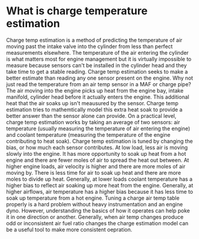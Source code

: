# What is charge temperature estimation 
Charge temp estimation is a method of predicting the temperature of air moving past the intake valve into the cylinder from less than perfect measurements elsewhere.  The temperature of the air entering the cylinder is what matters most for engine management but it is virtually impossible to measure because sensors can't be installed in the cylinder head and they take time to get a stable reading.  Charge temp estimation seeks to make a better estimate than reading any one sensor present on the engine.  Why not just read the temperature from an air temp sensor in a MAF or charge pipe?  The air moving into the engine picks up heat from the engine bay, intake manifold, cylinder head before it actually enters the engine.  This additional heat that the air soaks up isn't meausured by the sensor.  Charge temp estimation tries to mathemtically model this extra heat soak to provide a better answer than the sensor alone can provide.
On a practical level, charge temp estimation works by taking an average of two sensors: air temperature (usually measuring the temperature of air entering the engine) and coolant temperature (measuring the temperature of the engine contributing to heat soak).  Charge temp estimation is tuned by changing the bias, or how much each sensor contributes.  At low load, less air is moving slowly into the engine.  It has more opportunity to soak up heat from a hot engine and there are fewer moles of air to spread the heat out between.  At higher engine loads, air velocity is higher and there are more moles of air moving by.  There is less time for air to soak up heat and there are more moles to divide up heat.  Generally, at lower loads coolant temperature has a higher bias to reflect air soaking up more heat from the engine.  Generally, at higher airflows, air temperature has a higher bias because it has less time to soak up temperature from a hot engine.
Tuning a charge air temp table properly is a hard problem without heavy instrumentation and an engine dyno.  However, understanding the basics of how it operates can help poke it in one direction or another.  Generally, when air temp changes produce odd or inconsistent air fuel ratio changes the charge estimation model can be a useful tool to make more consistent oepration.
